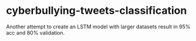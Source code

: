 # cyberbullying-tweets-classification
Another attempt to create an LSTM model with larger datasets result in 95% acc and 80% validation.
